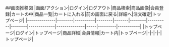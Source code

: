 ##画面推移図
|画面/アクション|ログイン|ログアウト|商品検索|商品画像|会員登録|カートの中|商品一覧|カートに入れる|前の画面に戻る|詳細へ|注文確定|トップページ|
|--------------|--------|----------|--------|-------|--------|----------|--------|-------------|--------------|-----|---------|-----------|
|トップページ|ログイン|トップページ|商品詳細|会員情報|カート内|トップページ|-|-|-|-|トップページ|
